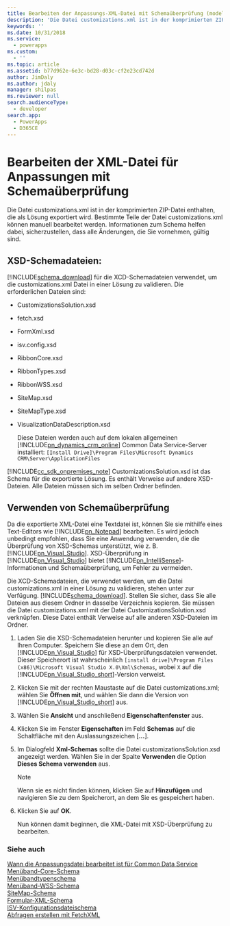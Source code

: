 ```yaml
---
title: Bearbeiten der Anpassungs-XML-Datei mit Schemaüberprüfung (modellgestützte Apps) | Microsoft Docs
description: 'Die Datei customizations.xml ist in der komprimierten ZIP-Datei enthalten, die als Lösung exportiert wird. Bestimmte Teile der Datei customizations.xml können manuell bearbeitet werden. Informationen zum Schema helfen dabei, sicherzustellen, dass alle Änderungen, die Sie vornehmen, gültig sind.'
keywords: ''
ms.date: 10/31/2018
ms.service:
  - powerapps
ms.custom:
  - ''
ms.topic: article
ms.assetid: b77d962e-6e3c-bd28-d03c-cf2e23cd742d
author: JimDaly
ms.author: jdaly
manager: shilpas
ms.reviewer: null
search.audienceType:
  - developer
search.app:
  - PowerApps
  - D365CE
---
```


# <a name="edit-the-customizations-xml-file-with-schema-validation"></a>Bearbeiten der XML-Datei für Anpassungen mit Schemaüberprüfung

<!-- https://docs.microsoft.com/dynamics365/customer-engagement/developer/customize-dev/edit-customizations-xml-file-schema-validation -->

Die Datei customizations.xml ist in der komprimierten ZIP-Datei enthalten, die als Lösung exportiert wird. Bestimmte Teile der Datei customizations.xml können manuell bearbeitet werden. Informationen zum Schema helfen dabei, sicherzustellen, dass alle Änderungen, die Sie vornehmen, gültig sind.  
  
## <a name="xsd-schema-files"></a>XSD-Schemadateien:  
 [!INCLUDE[schema_download](../../includes/schema-download.md)] für die XCD-Schemadateien verwendet, um die customizations.xml Datei in einer Lösung zu validieren. Die erforderlichen Dateien sind:  
  
- CustomizationsSolution.xsd  
  
- fetch.xsd  
  
- FormXml.xsd  
  
- isv.config.xsd  
  
- RibbonCore.xsd  
  
- RibbonTypes.xsd  
  
- RibbonWSS.xsd  
  
- SiteMap.xsd  
  
- SiteMapType.xsd  
  
- VisualizationDataDescription.xsd  
  
  Diese Dateien werden auch auf dem lokalen allgemeinen [!INCLUDE[pn_dynamics_crm_online](../../includes/pn-dynamics-crm-online.md)] Common Data Service-Server installiert: `[Install Drive]\Program Files\Microsoft Dynamics CRM\Server\ApplicationFiles`  
  
[!INCLUDE[cc_sdk_onpremises_note](../../includes/cc-sdk-onpremises-note.md)] CustomizationsSolution.xsd ist das Schema für die exportierte Lösung. Es enthält Verweise auf andere XSD-Dateien. Alle Dateien müssen sich im selben Ordner befinden.  
  
<a name="BKMK_UseSchemaValidation"></a>   
## <a name="using-schema-validation"></a>Verwenden von Schemaüberprüfung  
 Da die exportierte XML-Datei eine Textdatei ist, können Sie sie mithilfe eines Text-Editors wie [!INCLUDE[pn_Notepad](../../includes/pn-notepad.md)] bearbeiten. Es wird jedoch unbedingt empfohlen, dass Sie eine Anwendung verwenden, die die Überprüfung von XSD-Schemas unterstützt, wie z. B. [!INCLUDE[pn_Visual_Studio](../../includes/pn-visual-studio.md)]. XSD-Überprüfung in [!INCLUDE[pn_Visual_Studio](../../includes/pn-visual-studio.md)] <!-- TODO - need to fix this link. The page is not available (or [Visual Studio Express 2012 for Web](http://www.microsoft.com/visualstudio/eng/products/visual-studio-express-for-web))--> bietet [!INCLUDE[pn_IntelliSense](../../includes/pn-intellisense.md)]-Informationen und Schemaüberprüfung, um Fehler zu vermeiden.  
  
 Die XCD-Schemadateien, die verwendet werden, um die Datei customizations.xml in einer Lösung zu validieren, stehen unter  zur Verfügung. [!INCLUDE[schema_download](../../includes/schema-download.md)]. Stellen Sie sicher, dass Sie alle Dateien aus diesem Ordner in dasselbe Verzeichnis kopieren. Sie müssen die Datei customizations.xml mit der Datei CustomizationsSolution.xsd verknüpfen. Diese Datei enthält Verweise auf alle anderen XSD-Dateien im Ordner.  
  
1. Laden Sie die XSD-Schemadateien herunter und kopieren Sie alle auf Ihren Computer. Speichern Sie diese an dem Ort, den [!INCLUDE[pn_Visual_Studio](../../includes/pn-visual-studio.md)] für XSD-Überprüfungsdateien verwendet. Dieser Speicherort ist wahrscheinlich `[install drive]\Program Files (x86)\Microsoft Visual Studio X.0\Xml\Schemas`, wobei `X` auf die [!INCLUDE[pn_Visual_Studio_short](../../includes/pn-visual-studio-short.md)]-Version verweist.  
  
2. Klicken Sie mit der rechten Maustaste auf die Datei customizations.xml; wählen Sie **Öffnen mit**, und wählen Sie dann die Version von [!INCLUDE[pn_Visual_Studio_short](../../includes/pn-visual-studio-short.md)] aus.  
  
3. Wählen Sie **Ansicht** und anschließend **Eigenschaftenfenster** aus.  
  
4. Klicken Sie im Fenster **Eigenschaften** im Feld **Schemas** auf die Schaltfläche mit den Auslassungszeichen [**...**].  
  
5. Im Dialogfeld **Xml-Schemas** sollte die Datei customizationsSolution.xsd angezeigt werden. Wählen Sie in der Spalte **Verwenden** die Option **Dieses Schema verwenden** aus.  
  
   > [!NOTE]
   >  Wenn sie es nicht finden können, klicken Sie auf **Hinzufügen** und navigieren Sie zu dem Speicherort, an dem Sie es gespeichert haben.  
  
6. Klicken Sie auf **OK**.  
  
   Nun können damit beginnen, die XML-Datei mit XSD-Überprüfung zu bearbeiten.  
  
### <a name="see-also"></a>Siehe auch

[Wann die Anpassungsdatei bearbeitet ist für Common Data Service](when-edit-customization-file.md)<br/> 
[Menüband-Core-Schema](ribbon-core-schema.md)<br/>
[Menübandtypenschema](ribbon-types-schema.md)<br/>
[Menüband-WSS-Schema](ribbon-wss-schema.md)<br/>
[SiteMap-Schema](/dynamics365/customer-engagement/developer/customize-dev/sitemap-schema)<br/>   <!-- TODO need to fix link relevant to the topic in powerapps repo-->
[Formular-XML-Schema](form-xml-schema.md)     
[ISV-Konfigurationsdateischema](/dynamics365/customer-engagement/developer/customize-dev/isv-configuration-file-schema)<br/>   <!-- TODO need to fix link relevant to the topic in powerapps repo-->
[Abfragen erstellen mit FetchXML](/dynamics365/customer-engagement/developer/org-service/build-queries-fetchxml) <!-- TODO need to fix link relevant to the topic in powerapps repo-->
